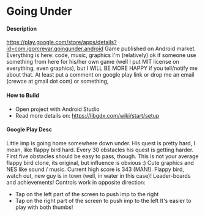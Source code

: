 # Going Under

#### Description
https://play.google.com/store/apps/details?id=com.igorcrevar.goingunder.android
Game published on Android market.
Everything is here: code, music, graphics
I'm (relatively) ok if someone use something from here for his/her own game (well I put MIT license on everything, even graphics), but I WILL BE MORE
HAPPY if you tell/notify me about that. At least put a comment on google play link or drop me an email (crewce at gmail dot com) or something,

#### How to Build
- Open project with Android Studio
- Read more details on: https://libgdx.com/wiki/start/setup

#### Google Play Desc

Little imp is going home somewhere down under. His quest is pretty hard, I mean, like flappy bird hard.
Every 30 obstacles his quest is getting harder. First five obstacles should be easy to pass, though.
This is not your average flappy bird clone, its original, but influence is obvious :)
Cute graphics and NES like sound / music. Current high score is 343 (MAN!). Flappy bird, watch out, new guy is in town (well, in water in this case)!
Leader-boards and achievements!
Controls work in opposite direction:
- Tap on the left part of the screen to push imp to the right
- Tap on the right part of the screen to push imp to the left
It's easier to play with both thumbs!